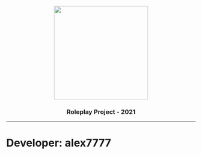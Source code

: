<p align="center"><img src="https://media.discordapp.net/attachments/817154055561543761/892664208515268638/mikhail-sharov-gta-6-trailer.png?width=877&height=493" align="center" width="250"></p> <h3 align = "center">Roleplay Project - 2021</h3>

<hr>

<h1>Developer: alex7777</h1>
